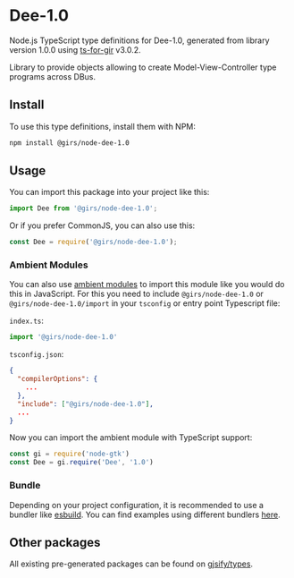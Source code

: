 
# Dee-1.0

Node.js TypeScript type definitions for Dee-1.0, generated from library version 1.0.0 using [ts-for-gir](https://github.com/gjsify/ts-for-gir) v3.0.2.

Library to provide objects allowing to create Model-View-Controller type programs across DBus.

## Install

To use this type definitions, install them with NPM:
```bash
npm install @girs/node-dee-1.0
```

## Usage

You can import this package into your project like this:
```ts
import Dee from '@girs/node-dee-1.0';
```

Or if you prefer CommonJS, you can also use this:
```ts
const Dee = require('@girs/node-dee-1.0');
```

### Ambient Modules

You can also use [ambient modules](https://github.com/gjsify/ts-for-gir/tree/main/packages/cli#ambient-modules) to import this module like you would do this in JavaScript.
For this you need to include `@girs/node-dee-1.0` or `@girs/node-dee-1.0/import` in your `tsconfig` or entry point Typescript file:

`index.ts`:
```ts
import '@girs/node-dee-1.0'
```

`tsconfig.json`:
```json
{
  "compilerOptions": {
    ...
  },
  "include": ["@girs/node-dee-1.0"],
  ...
}
```

Now you can import the ambient module with TypeScript support: 

```ts
const gi = require('node-gtk')
const Dee = gi.require('Dee', '1.0')
```


### Bundle

Depending on your project configuration, it is recommended to use a bundler like [esbuild](https://esbuild.github.io/). You can find examples using different bundlers [here](https://github.com/gjsify/ts-for-gir/tree/main/examples).

## Other packages

All existing pre-generated packages can be found on [gjsify/types](https://github.com/gjsify/types).

